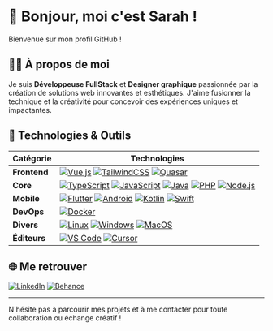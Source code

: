 # 👋 Bonjour, moi c'est Sarah !

Bienvenue sur mon profil GitHub !

## 👩‍💻 À propos de moi

Je suis **Développeuse FullStack** et **Designer graphique** passionnée par la création de solutions web innovantes et esthétiques. J'aime fusionner la technique et la créativité pour concevoir des expériences uniques et impactantes.

## 🧰 Technologies & Outils

| Catégorie    | Technologies                                                                                                                                                                                                                                                                                                                                                                                                                                                                                                                                                                                                                                                                                                 |
| ------------ | ------------------------------------------------------------------------------------------------------------------------------------------------------------------------------------------------------------------------------------------------------------------------------------------------------------------------------------------------------------------------------------------------------------------------------------------------------------------------------------------------------------------------------------------------------------------------------------------------------------------------------------------------------------------------------------------------------------ |
| **Frontend** | [![Vue.js](https://img.shields.io/badge/Vue.js-35495E?style=for-the-badge&logo=vue.js&logoColor=4FC08D)](https://vuejs.org/) [![TailwindCSS](https://img.shields.io/badge/Tailwind_CSS-38B2AC?style=for-the-badge&logo=tailwind-css&logoColor=white)](https://tailwindcss.com/) [![Quasar](https://img.shields.io/badge/Quasar-1976D2?style=for-the-badge&logo=quasar&logoColor=white)](https://quasar.dev/)                                                                                                                                                                                                                                                                                                 |
| **Core**     | [![TypeScript](https://img.shields.io/badge/TypeScript-3178C6?style=for-the-badge&logo=typescript&logoColor=white)](https://www.typescriptlang.org/) [![JavaScript](https://img.shields.io/badge/JavaScript-F7DF1E?style=for-the-badge&logo=javascript&logoColor=black)](https://developer.mozilla.org/fr/docs/Web/JavaScript) [![Java](https://img.shields.io/badge/Java-007396?style=for-the-badge&logo=java&logoColor=white)](https://www.java.com/) [![PHP](https://img.shields.io/badge/PHP-777BB4?style=for-the-badge&logo=php&logoColor=white)](https://www.php.net/) [![Node.js](https://img.shields.io/badge/Node.js-339933?style=for-the-badge&logo=node.js&logoColor=white)](https://nodejs.org/) |
| **Mobile**   | [![Flutter](https://img.shields.io/badge/Flutter-02569B?style=for-the-badge&logo=flutter&logoColor=white)](https://flutter.dev/) [![Android](https://img.shields.io/badge/Android-3DDC84?style=for-the-badge&logo=android&logoColor=white)](https://www.android.com/) [![Kotlin](https://img.shields.io/badge/Kotlin-7F52FF?style=for-the-badge&logo=kotlin&logoColor=white)](https://kotlinlang.org/) [![Swift](https://img.shields.io/badge/Swift-FA7343?style=for-the-badge&logo=swift&logoColor=white)](https://developer.apple.com/swift/)                                                                                                                                                              |
| **DevOps**   | [![Docker](https://img.shields.io/badge/Docker-2496ED?style=for-the-badge&logo=docker&logoColor=white)](https://www.docker.com/)                                                                                                                                                                                                                                                                                                                                                                                                                                                                                                                                                                             |
| **Divers**   | [![Linux](https://img.shields.io/badge/Linux-FCC624?style=for-the-badge&logo=linux&logoColor=black)](https://www.linux.org/) [![Windows](https://img.shields.io/badge/Windows-0078D6?style=for-the-badge&logo=windows&logoColor=white)](https://www.microsoft.com/fr-fr/windows) [![MacOS](https://img.shields.io/badge/macOS-000000?style=for-the-badge&logo=apple&logoColor=white)](https://www.apple.com/macos/)                                                                                                                                                                                                                                                                                          |
| **Éditeurs** | [![VS Code](https://img.shields.io/badge/VS_Code-007ACC?style=for-the-badge&logo=visual-studio-code&logoColor=white)](https://code.visualstudio.com/) [![Cursor](https://img.shields.io/badge/Cursor-000000?style=for-the-badge&logo=cursor&logoColor=white)](https://www.cursor.so/)                                                                                                                                                                                                                                                                                                                                                                                                                        |

<!-- ## 📊 Langages les plus utilisés

![Top Langs](https://github-readme-stats.vercel.app/api/top-langs/?username=sarahtld&layout=compact&hide=css) -->

## 🌐 Me retrouver

[![LinkedIn](https://img.shields.io/badge/LinkedIn-blue?style=for-the-badge&logo=linkedin&logoColor=white)](https://www.linkedin.com/in/sarah-toledo-6190a722b/)
[![Behance](https://img.shields.io/badge/Behance-1769FF?style=for-the-badge&logo=behance&logoColor=white)](https://www.behance.net/sarahtoledo2)

---

N'hésite pas à parcourir mes projets et à me contacter pour toute collaboration ou échange créatif !
